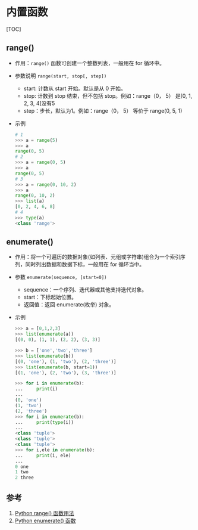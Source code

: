 # 内置函数

[TOC]

## range()

* 作用：`range()` 函数可创建一个整数列表，一般用在 for 循环中。
* 参数说明 `range(start, stop[, step])`

  * start: 计数从 start 开始。默认是从 0 开始。
  * stop: 计数到 stop 结束，但不包括 stop。例如：range（0， 5） 是[0, 1, 2, 3, 4]没有5
  * step：步长，默认为1。例如：range（0， 5） 等价于 range(0, 5, 1)

* 示例

    ```python
    # 1
    >>> a = range(5)
    >>> a
    range(0, 5)
    # 2
    >>> a = range(0, 5)
    >>> a
    range(0, 5)
    # 3
    >>> a = range(0, 10, 2)
    >>> a
    range(0, 10, 2)
    >>> list(a)
    [0, 2, 4, 6, 8]
    # 4
    >>> type(a)
    <class 'range'>
    ```

## enumerate()

* 作用：将一个可遍历的数据对象(如列表、元组或字符串)组合为一个索引序列，同时列出数据和数据下标，一般用在 for 循环当中。
* 参数 `enumerate(sequence, [start=0])`
  
  * sequence：一个序列、迭代器或其他支持迭代对象。
  * start：下标起始位置。
  * 返回值：返回 enumerate(枚举) 对象。

* 示例

    ```python
    >>> a = [0,1,2,3]
    >>> list(enumerate(a))
    [(0, 0), (1, 1), (2, 2), (3, 3)]

    >>> b = ['one','two','three']
    >>> list(enumerate(b))
    [(0, 'one'), (1, 'two'), (2, 'three')]
    >>> list(enumerate(b, start=1))
    [(1, 'one'), (2, 'two'), (3, 'three')]

    >>> for i in enumerate(b):
    ...     print(i)
    ...
    (0, 'one')
    (1, 'two')
    (2, 'three')
    >>> for i in enumerate(b):
    ...     print(type(i))
    ...
    <class 'tuple'>
    <class 'tuple'>
    <class 'tuple'>
    >>> for i,ele in enumerate(b):
    ...     print(i, ele)
    ...
    0 one
    1 two
    2 three
    ```

## 参考

1. [Python range() 函数用法](https://www.runoob.com/python/python-func-range.html)
2. [Python enumerate() 函数](https://www.runoob.com/python/python-func-enumerate.html)
